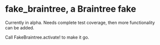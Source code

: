 # fake\_braintree, a Braintree fake

Currently in alpha. Needs complete test coverage, then more functionality can
be added.

Call FakeBraintree.activate! to make it go.